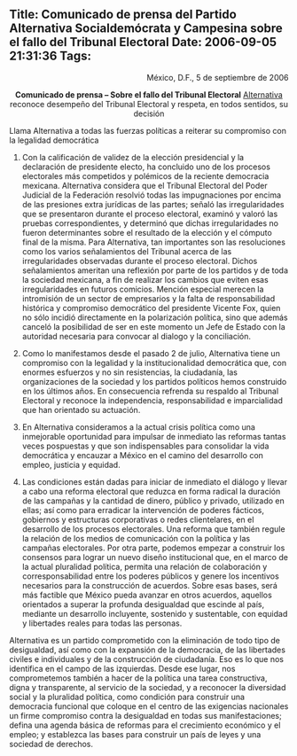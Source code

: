 Title: Comunicado de prensa del Partido Alternativa Socialdemócrata y Campesina sobre el fallo del Tribunal Electoral
Date: 2006-09-05 21:31:36
Tags: 
---
<p align="right">México, D.F., 5 de septiembre de 2006</p>
<p align="center"><strong>Comunicado de prensa – Sobre el fallo del Tribunal Electoral</strong>
<a target="_blank" href="http://www.alternativa.org.mx">Alternativa</a> reconoce desempeño del Tribunal Electoral y respeta, en todos sentidos, su decisión

Llama Alternativa a todas las fuerzas políticas a reiterar su compromiso con la legalidad democrática

1. Con la calificación de validez de la elección presidencial y la declaración de presidente electo, ha concluido uno de los procesos electorales más competidos y polémicos de la reciente democracia mexicana. Alternativa considera que el Tribunal Electoral del Poder Judicial de la Federación resolvió todas las impugnaciones por encima de las presiones extra jurídicas de las partes; señaló las irregularidades que se presentaron durante el proceso electoral, examinó y valoró las pruebas correspondientes, y determinó que dichas irregularidades no fueron determinantes sobre el resultado de la elección y el cómputo final de la misma. Para Alternativa, tan importantes son las resoluciones como los varios señalamientos del Tribunal acerca de las irregularidades observadas durante el proceso electoral. Dichos señalamientos ameritan una reflexión por parte de los partidos y de toda la sociedad mexicana, a fin de realizar los cambios que eviten esas irregularidades en futuros comicios. Mención especial merecen la intromisión de un sector de empresarios y la falta de responsabilidad histórica y compromiso democrático del presidente Vicente Fox, quien no sólo incidió directamente en la polarización política, sino que además canceló la posibilidad de ser en este momento un Jefe de Estado con la autoridad necesaria para convocar al dialogo y la conciliación.

2. Como lo manifestamos desde el pasado 2 de julio, Alternativa tiene un compromiso con la legalidad y la institucionalidad democrática que, con enormes esfuerzos y no sin resistencias, la ciudadanía, las organizaciones de la sociedad y los partidos políticos hemos construido en los últimos años. En consecuencia refrenda su respaldo al Tribunal Electoral y reconoce la independencia, responsabilidad e imparcialidad que han orientado su actuación.

3. En Alternativa consideramos a la actual crisis política como una inmejorable oportunidad para impulsar de inmediato las reformas tantas veces pospuestas y que son indispensables para consolidar la vida democrática y encauzar a México en el camino del desarrollo con empleo, justicia y equidad.

4. Las condiciones están dadas para iniciar de inmediato el diálogo y llevar a cabo una reforma electoral que reduzca en forma radical la duración de las campañas y la cantidad de dinero, público y privado, utilizado en ellas; así como para erradicar la intervención de poderes fácticos, gobiernos y estructuras corporativas o redes clientelares, en el desarrollo de los procesos electorales. Una reforma que también regule la relación de los medios de comunicación con la política y las campañas electorales. Por otra parte, podemos empezar a construir los consensos para lograr un nuevo diseño institucional que, en el marco de la actual pluralidad política, permita una relación de colaboración y corresponsabilidad entre los poderes públicos y genere los incentivos necesarios para la construcción de acuerdos. Sobre esas bases, será más factible que México pueda avanzar en otros acuerdos, aquellos orientados a superar la profunda desigualdad que escinde al país, mediante un desarrollo incluyente, sostenido y sustentable, con equidad y libertades reales para todas las personas.

Alternativa es un partido comprometido con la eliminación de todo tipo de desigualdad, así como con la expansión de la democracia, de las libertades civiles e individuales y de la construcción de ciudadanía. Eso es lo que nos identifica en el campo de las izquierdas. Desde ese lugar, nos comprometemos también a hacer de la política una tarea constructiva, digna y transparente, al servicio de la sociedad, y a reconocer la diversidad social y la pluralidad política, como condición para construir una democracia funcional que coloque en el centro de las exigencias nacionales un firme compromiso contra la desigualdad en todas sus manifestaciones; defina una agenda básica de reformas para el crecimiento económico y el empleo; y establezca las bases para construir un país de leyes y una sociedad de derechos. </p>
